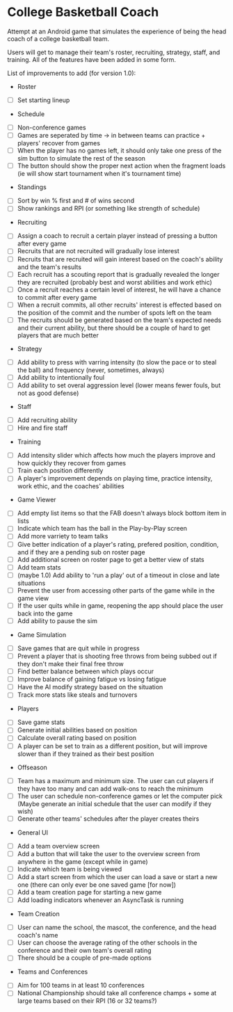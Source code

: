 # College Basketball Coach

Attempt at an Android game that simulates the experience of being the head coach of a college basketball team.

Users will get to manage their team's roster, recruiting, strategy, staff, and training. All of the features have been added in some form.

List of improvements to add (for version 1.0):
* Roster
- [ ] Set starting lineup

* Schedule
- [ ] Non-conference games
- [ ] Games are seperated by time -> in between teams can practice + players' recover from games
- [ ] When the player has no games left, it should only take one press of the sim button to simulate the rest of the season
- [ ] The button should show the proper next action when the fragment loads (ie will show start tournament when it's tournament time)

* Standings
- [ ] Sort by win % first and # of wins second
- [ ] Show rankings and RPI (or something like strength of schedule)

* Recruiting
- [ ] Assign a coach to recruit a certain player instead of pressing a button after every game
- [ ] Recruits that are not recruited will gradually lose interest
- [ ] Recruits that are recruited will gain interest based on the coach's ability and the team's results
- [ ] Each recruit has a scouting report that is gradually revealed the longer they are recruited (probably best and worst abilities and work ethic)
- [ ] Once a recruit reaches a certain level of interest, he will have a chance to commit after every game
- [ ] When a recruit commits, all other recruits' interest is effected based on the position of the commit and the number of spots left on the team
- [ ] The recruits should be generated based on the team's expected needs and their current ability, but there should be a couple of hard to get players that are much better

* Strategy
- [ ] Add ability to press with varring intensity (to slow the pace or to steal the ball) and frequency (never, sometimes, always)
- [ ] Add ability to intentionally foul
- [ ] Add ability to set overal aggression level (lower means fewer fouls, but not as good defense)

* Staff
- [ ] Add recruiting ability
- [ ] Hire and fire staff

* Training
- [ ] Add intensity slider which affects how much the players improve and how quickly they recover from games
- [ ] Train each position differently
- [ ] A player's improvement depends on playing time, practice intensity, work ethic, and the coaches' abilities

* Game Viewer
- [ ] Add empty list items so that the FAB doesn't always block bottom item in lists
- [ ] Indicate which team has the ball in the Play-by-Play screen
- [ ] Add more varriety to team talks
- [ ] Give better indication of a player's rating, prefered position, condition, and if they are a pending sub on roster page
- [ ] Add additional screen on roster page to get a better view of stats
- [ ] Add team stats
- [ ] (maybe 1.0) Add ability to 'run a play' out of a timeout in close and late situations
- [ ] Prevent the user from accessing other parts of the game while in the game view
- [ ] If the user quits while in game, reopening the app should place the user back into the game
- [ ] Add ability to pause the sim

* Game Simulation
- [ ] Save games that are quit while in progress
- [ ] Prevent a player that is shooting free throws from being subbed out if they don't make their final free throw
- [ ] Find better balance between which plays occur
- [ ] Improve balance of gaining fatigue vs losing fatigue
- [ ] Have the AI modify strategy based on the situation
- [ ] Track more stats like steals and turnovers

* Players
- [ ] Save game stats
- [ ] Generate initial abilities based on position
- [ ] Calculate overall rating based on position 
- [ ] A player can be set to train as a different position, but will improve slower than if they trained as their best position

* Offseason
- [ ] Team has a maximum and minimum size. The user can cut players if they have too many and can add walk-ons to reach the minimum
- [ ] The user can schedule non-conference games or let the computer pick (Maybe generate an initial schedule that the user can modify if they wish)
- [ ] Generate other teams' schedules after the player creates theirs

* General UI
- [ ] Add a team overview screen
- [ ] Add a button that will take the user to the overview screen from anywhere in the game (except while in game)
- [ ] Indicate which team is being viewed
- [ ] Add a start screen from which the user can load a save or start a new one (there can only ever be one saved game [for now])
- [ ] Add a team creation page for starting a new game
- [ ] Add loading indicators whenever an AsyncTask is running

* Team Creation
- [ ] User can name the school, the mascot, the conference, and the head coach's name
- [ ] User can choose the average rating of the other schools in the conference and their own team's overall rating
- [ ] There should be a couple of pre-made options

* Teams and Conferences
- [ ] Aim for 100 teams in at least 10 conferences
- [ ] National Championship should take all conference champs + some at large teams based on their RPI (16 or 32 teams?)
